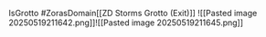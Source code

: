 IsGrotto #ZorasDomain[[ZD Storms Grotto (Exit)]]
![[Pasted image 20250519211642.png]]![[Pasted image 20250519211645.png]]